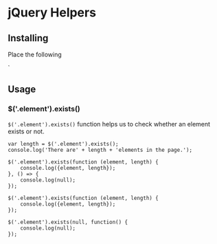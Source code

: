 # jQuery Helpers

## Installing
Place the following <script>s near the end of your pages, right before the closing </body> tag, to enable them. jQuery must come first, and then our plugins.

`
<script src="https://code.jquery.com/jquery-3.2.1.slim.min.js"></script>
<script src="https://unpkg.com/jquery-helpers@latest/dist/jquery.helpers.js"></script>
`

## Usage

### $('.element').exists()
`$('.element').exists()` function helps us to check whether an element exists or not.

```
var length = $('.element').exists();
console.log('There are' + length + 'elements in the page.');
```

```
$('.element').exists(function (element, length) {
	console.log({element, length});
}, () => {
	console.log(null);
});
```

```
$('.element').exists(function (element, length) {
	console.log({element, length});
});
```

```
$('.element').exists(null, function() {
	console.log(null);
});
```
